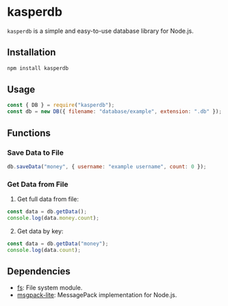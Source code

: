 # kasperdb

`kasperdb` is a simple and easy-to-use database library for Node.js.

## Installation

```bash
npm install kasperdb
```
## Usage

```javascript
const { DB } = require("kasperdb");
const db = new DB({ filename: "database/example", extension: ".db" });
```
## Functions
### Save Data to File
```javascript
db.saveData("money", { username: "example username", count: 0 });
```
### Get Data from File 

1. Get full data from file:
```javascript
const data = db.getData();
console.log(data.money.count);
```

2. Get data by key:
```javascript
const data = db.getData("money");
console.log(data.count);
```
## Dependencies
- [fs](https://nodejs.org/api/fs.html): File system module.
- [msgpack-lite](https://www.npmjs.com/package/msgpack-lite): MessagePack implementation for Node.js.
